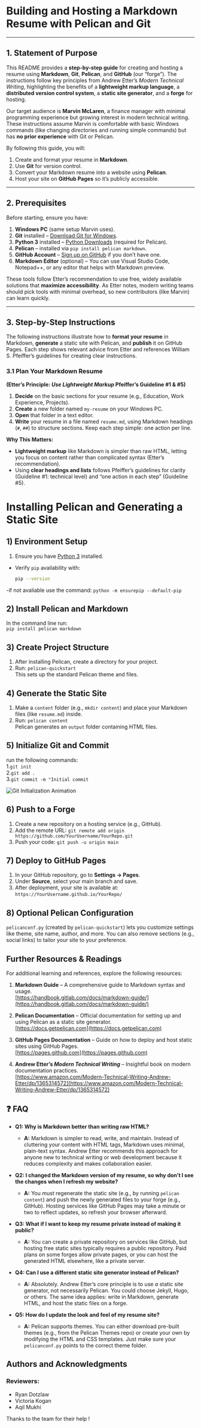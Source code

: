 # Building and Hosting a Markdown Resume with Pelican and Git  


---

## 1. Statement of Purpose
This README provides a **step-by-step guide** for creating and hosting a resume using **Markdown**, **Git**, **Pelican**, and **GitHub** (our “forge”). The instructions follow key principles from Andrew Etter’s _Modern Technical Writing_, highlighting the benefits of a **lightweight markup language**, a **distributed version control system**, a **static site generator**, and a **forge** for hosting.

Our target audience is **Marvin McLaren**, a finance manager with minimal programming experience but growing interest in modern technical writing. These instructions assume Marvin is comfortable with basic Windows commands (like changing directories and running simple commands) but has **no prior experience** with Git or Pelican.

By following this guide, you will:
1) Create and format your resume in **Markdown**.  
2) Use **Git** for version control.  
3) Convert your Markdown resume into a website using **Pelican**.  
4) Host your site on **GitHub Pages** so it’s publicly accessible.  

---

## 2. Prerequisites
Before starting, ensure you have:

1) **Windows PC** (same setup Marvin uses).  
2) **Git** installed – [Download Git for Windows](https://git-scm.com/download/win).  
3) **Python 3** installed – [Python Downloads](https://www.python.org/downloads/) (required for Pelican).  
4) **Pelican** – installed via `pip install pelican markdown`.  
5) **GitHub Account** – [Sign up on GitHub](https://github.com/) if you don’t have one.  
6) **Markdown Editor** (optional) – You can use Visual Studio Code, Notepad++, or any editor that helps with Markdown preview.

These tools follow Etter’s recommendation to use free, widely available solutions that **maximize accessibility**. As Etter notes, modern writing teams should pick tools with minimal overhead, so new contributors (like Marvin) can learn quickly.

---

## 3. Step-by-Step Instructions
The following instructions illustrate how to **format your resume** in Markdown, **generate** a static site with Pelican, and **publish** it on GitHub Pages. Each step shows relevant advice from Etter and references William S. Pfeiffer’s guidelines for creating clear instructions.

### 3.1 Plan Your Markdown Resume  
**(Etter’s Principle: _Use Lightweight Markup_ Pfeiffer’s Guideline #1 & #5)**

1) **Decide** on the basic sections for your resume (e.g., Education, Work Experience, Projects).  
2) **Create** a new folder named `my-resume` on your Windows PC.  
3) **Open** that folder in a text editor.  
4) **Write** your resume in a file named `resume.md`, using Markdown headings (`#`, `##`) to structure sections. Keep each step simple: one action per line.

**Why This Matters:**  
- **Lightweight markup** like Markdown is simpler than raw HTML, letting you focus on content rather than complicated syntax (Etter’s recommendation).  
- Using **clear headings and lists** follows Pfeiffer’s guidelines for clarity (Guideline #1: technical level) and “one action in each step” (Guideline #5).


# Installing Pelican and Generating a Static Site

## 1) Environment Setup
1. Ensure you have [Python 3](https://www.python.org/downloads/) installed.
- Verify `pip` availability with:
  ```bash
  pip --version
-if not avaliable use the command:
  `python -m ensurepip --default-pip`

## 2) Install Pelican and Markdown  
In the command line run:  
  `pip install pelican markdown`

## 3) Create Project Structure

1. After installing Pelican, create a directory for your project.  
2. Run: `pelican-quickstart`  
   This sets up the standard Pelican theme and files.
   
## 4) Generate the Static Site

1. Make a `content` folder (e.g., `mkdir content`) and place your Markdown files (like `resume.md`) inside.  
2. Run: `pelican content`  
   Pelican generates an `output` folder containing HTML files.

## 5) Initialize Git and Commit    
 run the following commands:  
 1.`git init`        
 2.`git add .`       
 3.`git commit -m "Initial commit`  

![Git Initialization Animation](Animation.gif)

## 6) Push to a Forge
1. Create a new repository on a hosting service (e.g., GitHub).  
2. Add the remote URL:
`git remote add origin https://github.com/YourUsername/YourRepo.git`
3. Push your code:
`git push -u origin main`

## 7) Deploy to GitHub Pages
1. In your GitHub repository, go to **Settings → Pages**.  
2. Under **Source**, select your main branch and save.  
3. After deployment, your site is available at:
`https://YourUsername.github.io/YourRepo/`

## 8) Optional Pelican Configuration
`pelicanconf.py` (created by `pelican-quickstart`) lets you customize settings like theme, site name, author, and more. You can also remove sections (e.g., social links) to tailor your site to your preference.

## Further Resources & Readings

For additional learning and references, explore the following resources:

1) **Markdown Guide** – A comprehensive guide to Markdown syntax and usage.  
   [https://handbook.gitlab.com/docs/markdown-guide/](https://handbook.gitlab.com/docs/markdown-guide/)  

2) **Pelican Documentation** – Official documentation for setting up and using Pelican as a static site generator.  
   [https://docs.getpelican.com](https://docs.getpelican.com)  

3) **GitHub Pages Documentation** – Guide on how to deploy and host static sites using GitHub Pages.  
   [https://pages.github.com](https://pages.github.com)  

4) **Andrew Etter’s _Modern Technical Writing_** – Insightful book on modern documentation practices.  
   [https://www.amazon.com/Modern-Technical-Writing-Andrew-Etter/dp/1365314572](https://www.amazon.com/Modern-Technical-Writing-Andrew-Etter/dp/1365314572)  

## ❓ FAQ

- **Q1: Why is Markdown better than writing raw HTML?**  
  - **A:** Markdown is simpler to read, write, and maintain. Instead of cluttering your content with HTML tags, Markdown uses minimal, plain-text syntax. Andrew Etter recommends this approach for anyone new to technical writing or web development because it reduces complexity and makes collaboration easier.

- **Q2: I changed the Markdown version of my resume, so why don’t I see the changes when I refresh my website?**  
  - **A:** You must regenerate the static site (e.g., by running `pelican content`) and push the newly generated files to your forge (e.g., GitHub). Hosting services like GitHub Pages may take a minute or two to reflect updates, so refresh your browser afterward.

- **Q3: What if I want to keep my resume private instead of making it public?**  
  - **A:** You can create a private repository on services like GitHub, but hosting free static sites typically requires a public repository. Paid plans on some forges allow private pages, or you can host the generated HTML elsewhere, like a private server.

- **Q4: Can I use a different static site generator instead of Pelican?**  
  - **A:** Absolutely. Andrew Etter’s core principle is to use *a* static site generator, not necessarily Pelican. You could choose Jekyll, Hugo, or others. The same idea applies: write in Markdown, generate HTML, and host the static files on a forge.

- **Q5: How do I update the look and feel of my resume site?**  
  - **A:** Pelican supports themes. You can either download pre-built themes (e.g., from the Pelican Themes repo) or create your own by modifying the HTML and CSS templates. Just make sure your `pelicanconf.py` points to the correct theme folder.


## Authors and Acknowledgments

### **Reviewers:**
- Ryan Dotzlaw
- Victoria Kogan
- Aqil Mukhi


Thanks to the team for their help !

